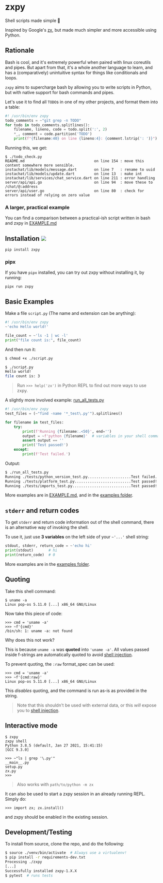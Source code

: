 # zxpy

Shell scripts made simple 🐚

Inspired by Google's [zx](https://github.com/google/zx), but made much simpler and more accessible using Python.

## Rationale

Bash is cool, and it's extremely powerful when paired with linux coreutils and pipes. But apart from that, it's a whole another language to learn, and has a (comparatively) unintuitive syntax for things like conditionals and loops.

`zxpy` aims to supercharge bash by allowing you to write scripts in Python, but with native support for bash commands and pipes.

Let's use it to find all `TODO`s in one of my other projects, and format them into a table:

```python
#! /usr/bin/env zxpy
todo_comments = ~"git grep -n TODO"
for todo in todo_comments.splitlines():
    filename, lineno, code = todo.split(':', 2)
    *_, comment = code.partition('TODO')
    print(f"{filename:40} on line {lineno:4}: {comment.lstrip(': ')}")
```

Running this, we get:

```console
$ ./todo_check.py
README.md                                on line 154 : move this content somewhere more sensible.
instachat/lib/models/message.dart        on line 7   : rename to uuid
instachat/lib/models/update.dart         on line 13  : make int
instachat/lib/services/chat_service.dart on line 211 : error handling
server/api/api.go                        on line 94  : move these to /chat/@:address
server/api/user.go                       on line 80  : check for errors instead of relying on zero value
```

### A larger, practical example

You can find a comparison between a practical-ish script written in bash and
zxpy in [EXAMPLE.md](./EXAMPLE.md)

## Installation <a href="https://pypi.org/project/zxpy"><img src="https://img.shields.io/badge/pypi-zxpy-blue?style=flat"></a>

```console
pip install zxpy
```

### pipx

If you have `pipx` installed, you can try out zxpy without installing it, by running:

```console
pipx run zxpy
```

## Basic Examples

Make a file `script.py` (The name and extension can be anything):

```python
#! /usr/bin/env zxpy
~'echo Hello world!'

file_count = ~'ls -1 | wc -l'
print("file count is:", file_count)
```

And then run it:

```bash
$ chmod +x ./script.py

$ ./script.py
Hello world!
file count is: 3
```

> Run `>>> help('zx')` in Python REPL to find out more ways to use zxpy.

A slightly more involved example: [run_all_tests.py](./examples/run_all_tests.py)

```python
#! /usr/bin/env zxpy
test_files = (~"find -name '*_test\.py'").splitlines()

for filename in test_files:
    try:
        print(f'Running {filename:.<50}', end='')
        output = ~f'python {filename}'  # variables in your shell commands :D
        assert output == ''
        print('Test passed!')
    except:
        print(f'Test failed.')
```

Output:

```bash
$ ./run_all_tests.py
Running ./tests/python_version_test.py....................Test failed.
Running ./tests/platform_test.py..........................Test passed!
Running ./tests/imports_test.py...........................Test passed!
```

More examples are in [EXAMPLE.md](./EXAMPLE.md), and in the [examples folder](./examples).

## `stderr` and return codes

To get `stderr` and return code information out of the shell command, there is an
alternative way of invoking the shell.

To use it, just use **3 variables** on the
left side of your `~'...'` shell string:

```python
stdout, stderr, return_code = ~'echo hi'
print(stdout)       # hi
print(return_code)  # 0
```

More examples are in the [examples folder](./examples).

## Quoting

Take this shell command:

```console
$ uname -a
Linux pop-os 5.11.0 [...] x86_64 GNU/Linux
```

Now take this piece of code:

```pycon
>>> cmd = 'uname -a'
>>> ~f'{cmd}'
/bin/sh: 1: uname -a: not found
```

Why does this not work?

This is because `uname -a` was **quoted** into `'uname -a'`. All values passed
inside f-strings are automatically quoted to avoid [shell injection][1].

To prevent quoting, the `:raw` format_spec can be used:

```pycon
>>> cmd = 'uname -a'
>>> ~f'{cmd:raw}'
Linux pop-os 5.11.0 [...] x86_64 GNU/Linux
```

This _disables_ quoting, and the command is run as-is as provided in the string.

> Note that this shouldn't be used with external data, or this _will_ expose you
> to [shell injection][1].

## Interactive mode

```pycon
$ zxpy
zxpy shell
Python 3.8.5 (default, Jan 27 2021, 15:41:15)
[GCC 9.3.0]

>>> ~"ls | grep '\.py'"
__main__.py
setup.py
zx.py
>>>
```

> Also works with `path/to/python -m zx`

It can also be used to start a zxpy session in an already running REPL.
Simply do:

```pycon
>>> import zx; zx.install()
```

and zxpy should be enabled in the existing session.

## Development/Testing

To install from source, clone the repo, and do the following:

```bash
$ source ./venv/bin/activate  # Always use a virtualenv!
$ pip install -r requirements-dev.txt
Processing ./zxpy
[...]
Successfully installed zxpy-1.X.X
$ pytest  # runs tests
```

[1]: https://owasp.org/www-community/attacks/Command_Injection
